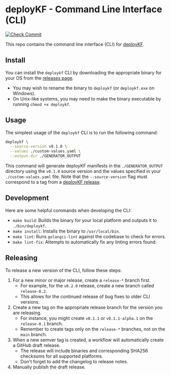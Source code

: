 # deployKF - Command Line Interface (CLI)

[![Check Commit](https://github.com/deployKF/cli/actions/workflows/check-commit.yml/badge.svg)](https://github.com/deployKF/cli/actions/workflows/check-commit.yml)

This repo contains the command line interface (CLI) for [deployKF](https://github.com/deployKF/deployKF).

## Install

You can install the `deploykf` CLI by downloading the appropriate binary for your OS from the [releases page](https://github.com/deployKF/cli/releases).
 - You may wish to rename the binary to `deploykf` (or `deploykf.exe` on Windows).
 - On Unix-like systems, you may need to make the binary executable by running `chmod +x deploykf`.

## Usage

The simplest usage of the `deploykf` CLI is to run the following command:

```bash
deploykf \
  --source-version v0.1.0 \
  --values ./custom-values.yaml \
  --output-dir ./GENERATOR_OUTPUT
```

This command will generate deployKF manifests in the `./GENERATOR_OUTPUT` directory using the `v0.1.0` source version and the values specified in your `./custom-values.yaml` file. 
Note that the `--source-version` flag must correspond to a tag from a [deployKF release](https://github.com/deployKF/deployKF/releases).

## Development

Here are some helpful commands when developing the CLI:

- `make build`: Builds the binary for your local platform and outputs it to `./bin/deploykf`.
- `make install`: Installs the binary to `/usr/local/bin`.
- `make lint`: Runs `golangci-lint` against the codebase to check for errors.
- `make lint-fix`: Attempts to automatically fix any linting errors found.

## Releasing

To release a new version of the CLI, follow these steps:

1. For a new minor or major release, create a `release-*` branch first.
    - For example, for the `v0.2.0` release, create a new branch called `release-0.2`. 
    - This allows for the continued release of bug fixes to older CLI versions.
2. Create a new tag on the appropriate release branch for the version you are releasing.
    - For instance, you might create `v0.1.1` or `v0.1.1-alpha.1` on the `release-0.1` branch.
    - Remember to create tags only on the `release-*` branches, not on the `main` branch.
3. When a new semver tag is created, a workflow will automatically create a GitHub draft release.
    - The release will include binaries and corresponding SHA256 checksums for all supported platforms.
    - Don't forget to add the changelog to release notes.
4. Manually publish the draft release.
